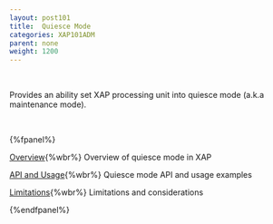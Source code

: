 ```yaml
---
layout: post101
title:  Quiesce Mode
categories: XAP101ADM
parent: none
weight: 1200
---
```


<br>

Provides an ability set XAP processing unit into quiesce mode (a.k.a maintenance mode).

<br>

{%fpanel%}

[Overview](./quiesce-overview.html){%wbr%}
Overview of quiesce mode in XAP

[API and Usage](./quiesce-pu-api.html){%wbr%}
Quiesce mode API and usage examples

[Limitations](./quiesce-limitations.html){%wbr%}
Limitations and considerations

{%endfpanel%}
